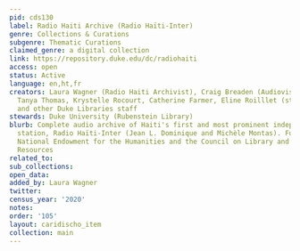 ```yaml
---
pid: cds130
label: Radio Haiti Archive (Radio Haïti-Inter)
genre: Collections & Curations
subgenre: Thematic Curations
claimed_genre: a digital collection
link: https://repository.duke.edu/dc/radiohaiti
access: open
status: Active
language: en,ht,fr
creators: Laura Wagner (Radio Haiti Archivist), Craig Breaden (Audiovisual Archivist),
  Tanya Thomas, Krystelle Rocourt, Catherine Farmer, Eline Roilllet (student assistants),
  and other Duke Libraries staff
stewards: Duke University (Rubenstein Library)
blurb: Complete audio archive of Haiti's first and most prominent independent radio
  station, Radio Haïti-Inter (Jean L. Dominique and Michèle Montas). Funded by the
  National Endowment for the Humanities and the Council on Library and Information
  Resources
related_to:
sub_collections:
open_data:
added_by: Laura Wagner
twitter:
census_year: '2020'
notes:
order: '105'
layout: caridischo_item
collection: main
---
```

